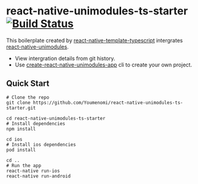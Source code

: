 # react-native-unimodules-ts-starter [![Build Status](https://app.bitrise.io/app/51ea733f2ca38753/status.svg?token=2ENFAYf2WCO99i0-kg5d1A&branch=master)](https://app.bitrise.io/app/02f489036efd96ed#/builds)

This boilerplate created by [react-native-template-typescript](https://github.com/react-native-community/react-native-template-typescript) intergrates [react-native-unimodules](https://github.com/unimodules/react-native-unimodules).

- View intergration details from git history.
- Use [create-react-native-unimodules-app](https://github.com/Youmenomi/create-react-native-unimodules-app) cli to create your own project.

## Quick Start
``` shell
# Clone the repo
git clone https://github.com/Youmenomi/react-native-unimodules-ts-starter.git

cd react-native-unimodules-ts-starter
# Install dependencies
npm install

cd ios
# Install ios dependencies
pod install

cd ..
# Run the app
react-native run-ios
react-native run-android
```